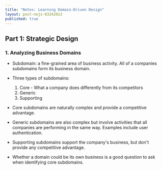 ```yaml
---
title: "Notes: Learning Domain-Driven Design"
layout: post-nojs-03242013
published: true
---
```


## Part 1: Strategic Design

### 1. Analyzing Business Domains

- Subdomain: a fine-grained area of business activity. All of a
  companies subdomains form its business domain.
- Three types of subdomains:
  1. Core - What a company does differently from its competitors
  2. Generic
  3. Supporting

- Core subdomains are naturally complex and provide a competitive advantage.
- Generic subdomains are also complex but involve activities that all
  companies are performing in the same way. Examples include user
  authentication.
- Supporting subdomains support the company's business, but don't
  provide any competitive advantage.
- Whether a domain could be its own business is a good question to ask
  when identifying core subdomains.
